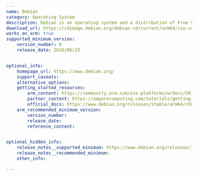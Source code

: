 ```yaml
---
name: Debian
category: Operating System
description: Debian is an operating system and a distribution of Free Software.
download_url: https://cdimage.debian.org/debian-cd/current/arm64/iso-cd/
works_on_arm: true
supported_minimum_version:
    version_number: 8
    release_date: 2018/06/23


optional_info:
    homepage_url: https://www.debian.org/
    support_caveats:
    alternative_options:
    getting_started_resources:
        arm_content: https://community.arm.com/oss-platforms/w/docs/501/debian
        partner_content: https://amperecomputing.com/tutorials/getting-started-on-azure-ampere-VMs-with-Debian-using-Terraform
        official_docs: https://www.debian.org/releases/stable/arm64/ch02s01.en.html#idm186
    arm_recommended_minimum_version:
        version_number:
        release_date:
        reference_content:


optional_hidden_info:
    release_notes__supported_minimum: https://www.debian.org/releases/jessie/arm64/release-notes.en.txt
    release_notes__recommended_minimum:
    other_info:

---
```

